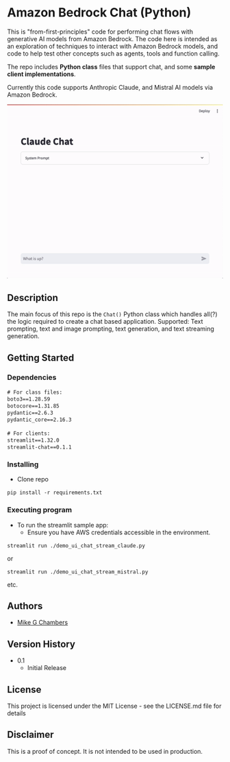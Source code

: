 # Amazon Bedrock Chat (Python) 

This is "from-first-principles" code for performing chat flows with generative AI models from Amazon Bedrock. The code here is intended as an exploration of techniques to interact with Amazon Bedrock models, and code to help test other concepts such as agents, tools and function calling. 

The repo includes __Python class__ files that support chat, and some __sample client implementations__.

Currently this code supports Anthropic Claude, and Mistral AI models via Amazon Bedrock.

![StreamLit Demo](./img/streamlit_demo.gif "demo_ui_chat_stream.py in action")

## Description

The main focus of this repo is the `Chat()` Python class which handles all(?) the logic required to create a chat based application. Supported: Text prompting, text and image prompting, text generation, and text streaming generation.

## Getting Started

### Dependencies

```
# For class files:
boto3==1.28.59
botocore==1.31.85
pydantic==2.6.3
pydantic_core==2.16.3

# For clients:
streamlit==1.32.0
streamlit-chat==0.1.1
```

### Installing

* Clone repo
```
pip install -r requirements.txt
```

### Executing program

* To run the streamlit sample app:
    * Ensure you have AWS credentials accessible in the environment.

```
streamlit run ./demo_ui_chat_stream_claude.py
```

or 

```
streamlit run ./demo_ui_chat_stream_mistral.py
```

etc.

## Authors

 - [Mike G Chambers](https://linkedin.com/in/mikegchambers)

## Version History

* 0.1
    * Initial Release

## License

This project is licensed under the MIT License - see the LICENSE.md file for details

## Disclaimer

This is a proof of concept. It is not intended to be used in production.